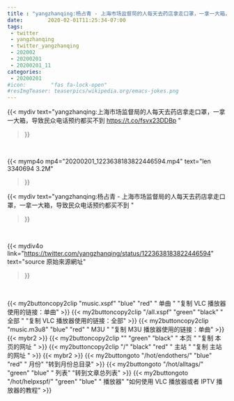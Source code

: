 ```yaml
---
title : "yangzhanqing:杨占青 - 上海市场监督局的人每天去药店拿走口罩，一拿一大箱，导致民众电话预约都买不到 "
date:        2020-02-01T11:25:34-07:00
tags:
 - twitter
 - yangzhanqing
 - twitter_yangzhanqing
 - 202002
 - 20200201
 - 20200201_11
categories:
 - 20200201
#icon:        "fas fa-lock-open"
#resImgTeaser: teaserpics/wikipedia.org/emacs-jokes.png
---
```


{{< mydiv text="yangzhanqing:上海市场监督局的人每天去药店拿走口罩，一拿一大箱，导致民众电话预约都买不到 https://t.co/fsvx23DDBp "
>}}
<br>


{{< mymp4o mp4="20200201_1223638183822446594.mp4"
text="len 3340694    3.2M"
>}}


{{< mydiv text="yangzhanqing:杨占青 - 上海市场监督局的人每天去药店拿走口罩，一拿一大箱，导致民众电话预约都买不到 "
>}}
<br>

{{< mydiv4o link="https://twitter.com/yangzhanqing/status/1223638183822446594"
text="source 原始來源網址"
>}}


<br>



{{< my2buttoncopy2clip "music.xspf"        "blue"   "red"    " 单曲 "  "复制 VLC 播放器使用的链接：单曲" >}} {{< my2buttoncopy2clip "/all.xspf"         "green"  "black"  " 全部 "  "复制 VLC 播放器使用的链接：全部" >}} {{< my2buttoncopy2clip "music.m3u8"        "blue"   "red"    " M3U  "    "复制 M3U 播放器使用的链接：单曲" >}} {{< mybr2 >}} {{< my2buttoncopy2clip ""                  "green"  "black"  " 本页 "    "复制 本页的网址 " >}} {{< my2buttoncopy2clip "/"                 "black"  "red"    " 主站 "    "复制 主站的网址 " >}} {{< mybr2 >}} {{< my2buttongoto      "/hot/endothers/"   "blue"   "red"    " 月份"   "转到月份总目录" >}} {{< my2buttongoto      "/hot/alltags/"     "green"  "blue"   " 列表"   "转到文章总列表" >}} {{< my2buttongoto      "/hot/helpxspf/"    "green"  "blue"   " 播放器" "如何使用 VLC 播放器或者 IPTV 播放器的教程" >}} 
